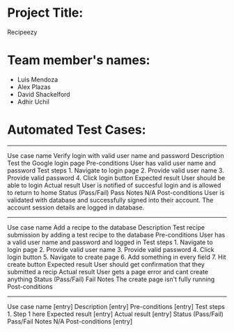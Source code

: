 # Project Title:

Recipeezy

# Team member's names:

* Luis Mendoza
* Alex Plazas
* David Shackelford
* Adhir Uchil

# Automated Test Cases:

---
Use case name
    Verify login with valid user name and password
Description
    Test the Google login page
Pre-conditions
    User has valid user name and password
Test steps
    1. Navigate to login page
    2. Provide valid user name
    3. Provide valid password
    4. Click login button
Expected result
    User should be able to login
Actual result
    User is notified of succesful login and is allowed to return to home
Status (Pass/Fail)
    Pass
Notes
    N/A
Post-conditions
    User is validated with database and successfully signed into their account.
    The account session details are logged in database.

---
Use case name
    Add a recipe to the database
Description
    Test recipe submission by adding a test recipe to the database
Pre-conditions
    User has a valid user name and password and logged in
Test steps
    1. Navigate to login page
    2. Provide valid user name
    3. Provide valid password
    4. Click login button
    5. Navigate to create page
    6. Add something in every field
    7. Hit create button
Expected result
    User should get confirmation that they submitted a recip
Actual result
    User gets a page error and cant create anything
Status (Pass/Fail)
    Fail
Notes
    The create page isn't fully running
Post-conditions

---
Use case name
    [entry]
Description
    [entry]
Pre-conditions
    [entry]
Test steps
    1. Step 1 here
Expected result
    [entry]
Actual result
    [entry]
Status (Pass/Fail)
    Pass/Fail
Notes
    N/A
Post-conditions
    [entry]

